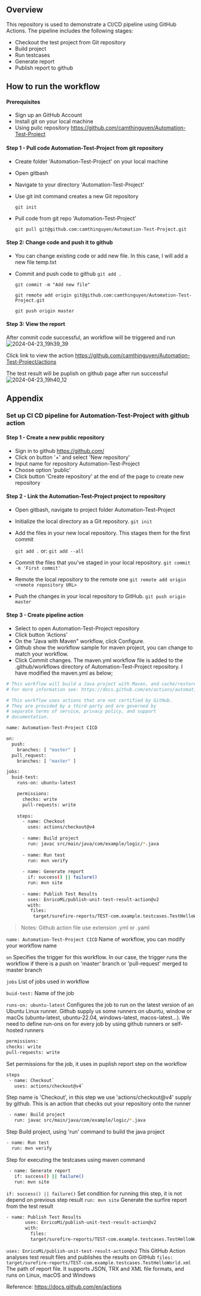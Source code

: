 ## Overview
This repository is used to demonstrate a CI/CD pipeline using GitHub Actions. The pipeline includes the following stages:
- Checkout the test project from Git repository
- Build project
- Run testcases
- Generate report
- Publish report to github

## How to run the workflow
#### Prerequisites
- Sign up an GitHub Account
- Install git on your local machine
- Using pulic repository https://github.com/camthinguyen/Automation-Test-Project
  
#### Step 1 - Pull code Automation-Test-Project from git repository
- Create folder 'Automation-Test-Project' on your local machine
- Open gitbash
- Navigate to your directory 'Automation-Test-Project'
- Use git init command creates a new Git repository

  `git init`

- Pull code from git repo 'Automation-Test-Project'

  `git pull git@github.com:camthinguyen/Automation-Test-Project.git`

#### Step 2: Change code and push it to github
- You can change existing code or add new file. In this case, I will add a new file temp.txt
- Commit and push code to github
  `git add .`

  `git commit -m "Add new file"`

  `git remote add origin git@github.com:camthinguyen/Automation-Test-Project.git`

  `git push origin master`

#### Step 3: View the report
After commit code successful, an workflow will be triggered and run
![2024-04-23_19h39_39](https://github.com/camthinguyen/Automation-Test-Project/assets/17824398/2eeae2f1-ad72-4a9c-a1f4-08ce6f5d173c)

Click link to view the action https://github.com/camthinguyen/Automation-Test-Project/actions

The test result will be puplish on github page after run successful
![2024-04-23_19h40_12](https://github.com/camthinguyen/Automation-Test-Project/assets/17824398/108ac758-2ca5-4eee-91af-f38b391e50f1)


## Appendix
### Set up CI CD pipeline for Automation-Test-Project with github action

#### Step 1 - Create a new public repository
- Sign in to github https://github.com/
- Click on button '+' and select 'New repository'
- Input name for repository Automation-Test-Project
- Choose option 'public' 
- Click button 'Create repository' at the end of the page to create new repository
  
#### Step 2 - Link the Automation-Test-Project project to repository
- Open gitbash, navigate to project folder Automation-Test-Project

- Initialize the local directory as a Git repository.
  `git init`

- Add the files in your new local repository. This stages them for the first commit
  
  `git add .`
  or:
  `git add --all`

- Commit the files that you've staged in your local repository.
  `git commit -m 'First commit'`

- Remote the local repository to the remote one
  `git remote add origin <remote repository URL>`

- Push the changes in your local repository to GitHub.
  `git push origin master`

#### Step 3 - Create pipeline action 
- Select to open Automation-Test-Project repository
- Click button 'Actions'
- On the "Java with Maven" workflow, click Configure.
- Github show the workflow sample for maven project, you can change to match your workflow.
- Click Commit changes. The maven.yml workflow file is added to the .github/workflows directory of Automation-Test-Project repository. I have modified the maven.yml as below;

```sh
# This workflow will build a Java project with Maven, and cache/restore any dependencies to improve the workflow execution time
# For more information see: https://docs.github.com/en/actions/automating-builds-and-tests/building-and-testing-java-with-maven

# This workflow uses actions that are not certified by GitHub.
# They are provided by a third-party and are governed by
# separate terms of service, privacy policy, and support
# documentation.

name: Automation-Test-Project CICD

on:
  push:
    branches: [ "master" ]
  pull_request:
    branches: [ "master" ]

jobs:
  buid-test:
    runs-on: ubuntu-latest

    permissions:
      checks: write
      pull-requests: write
    
    steps:
      - name: Checkout
        uses: actions/checkout@v4      
                          
      - name: Build project 
        run: javac src/main/java/com/example/logic/*.java
        
      - name: Run test
        run: mvn verify
          
      - name: Generate report
        if: success() || failure()
        run: mvn site
        
      - name: Publish Test Results
        uses: EnricoMi/publish-unit-test-result-action@v2        
        with:
         files: 
          target/surefire-reports/TEST-com.example.testcases.TestHelloWorld.xml 
```
>Notes:
 Github action file use extension .yml or .yaml
 >
 `name: Automation-Test-Project CICD`
 Name of workflow, you can modify your workflow name
 
`on` Specifies the trigger for this workflow. In our case, the trigger runs the workflow if there is a push on 'master' branch or 'pull-request' merged to master branch
 
`jobs` List of jobs used in workflow

`buid-test:` Name of the job
 
`runs-on: ubuntu-latest` Configures the job to run on the latest version of an Ubuntu Linux runner. Github supply us some runners on ubuntu, window or macOs (ubuntu-latest, ubuntu-22.04, windows-latest, macos-latest...). We need to define run-ons on for every job by using github runners or self-hosted runners
 ```sh
permissions:
checks: write
pull-requests: write
```
Set permissions for the job, it uses in puplish report step on the workflow
```sh
steps
 - name: Checkout`
   uses: actions/checkout@v4`
```  
Step name is 'Checkout', in this step we use 'actions/checkout@v4' supply by github. This is an action that checks out your repository onto the runner

```sh
 - name: Build project 
   run: javac src/main/java/com/example/logic/*.java
```
Step Build project, using 'run' command to build the java project

```sh
- name: Run test
  run: mvn verify
```
Step for executing the testcases using maven command

```sh
 - name: Generate report
   if: success() || failure()
   run: mvn site
```
 `if: success() || failure()` Set condition for running this step, it is not depend on previous step result
 `run: mvn site` Generate the surfire report from the test result 
 
 ```sh
 - name: Publish Test Results
        uses: EnricoMi/publish-unit-test-result-action@v2        
        with:
          files: 
          target/surefire-reports/TEST-com.example.testcases.TestHelloWorld.xml 
  ```
`uses: EnricoMi/publish-unit-test-result-action@v2` This GitHub Action analyses test result files and publishes the results on GitHub
`files: target/surefire-reports/TEST-com.example.testcases.TestHelloWorld.xml` The path of report file. It supports JSON, TRX and XML file formats, and runs on Linux, macOS and Windows

Reference: https://docs.github.com/en/actions


